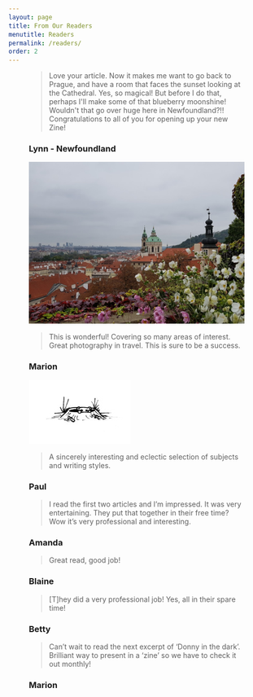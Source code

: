 ```yaml
---
layout: page
title: From Our Readers
menutitle: Readers
permalink: /readers/
order: 2
---
```


<figure class="feedback">
  <figcaption>
    <blockquote>
      <p>Love your article. Now it makes me want to go back to Prague, and have a room that faces the sunset looking at the Cathedral. Yes, so magical! But before I do that, perhaps I'll make some of that blueberry moonshine! Wouldn't that go over huge here in Newfoundland?!! Congratulations to all of you for opening up your new Zine!</p>
    </blockquote>
    <h3>Lynn - Newfoundland</h3>
  </figcaption>
</figure>

<figure class="feedback">
  <figcaption>    
  <img src="/assets/img/prague.jpg" />
    <blockquote>
      <p>This is wonderful! Covering so many areas of interest. Great photography in travel. This is sure to be a success.</p>
    </blockquote>
    <h3>Marion</h3>
  </figcaption>
</figure>

<figure class="feedback">
  <figcaption>  
  <img src="/assets/img/prairiedog.jpg" />
    <blockquote>
      <p>A sincerely interesting and eclectic selection of subjects and writing styles.</p>
    </blockquote>
    <h3>Paul</h3>
  </figcaption>
</figure>

<figure class="feedback">
  <figcaption>
    <blockquote>
      <p>I read the first two articles and I’m impressed. It was very entertaining. They put that together in their free time? Wow it’s very  professional and interesting.</p>
    </blockquote>
    <h3>Amanda</h3>
  </figcaption>
</figure>

<figure class="feedback">
  <figcaption>
    <blockquote>
      <p>Great read, good job!</p>
    </blockquote>
    <h3>Blaine</h3>
  </figcaption>
</figure>

<figure class="feedback">
  <figcaption>
    <blockquote>
      <p>[T]hey did a very professional job!  Yes, all in their spare time!</p>
    </blockquote>
    <h3>Betty</h3>
  </figcaption>
</figure>

<figure class="feedback">
  <figcaption>
    <blockquote>
      <p>Can’t wait to read the next excerpt of ‘Donny in the dark’. Brilliant way to present in a ‘zine’ so we have to check it out monthly!</p>
    </blockquote>
    <h3>Marion</h3>
  </figcaption>
</figure>




